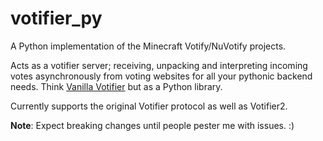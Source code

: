 # votifier_py

A Python implementation of the Minecraft Votify/NuVotify projects.

Acts as a votifier server; receiving, unpacking and interpreting incoming votes asynchronously from voting websites for all your pythonic backend needs. Think [Vanilla Votifier](https://github.com/xMamo/VanillaVotifier) but as a Python library.

Currently supports the original Votifier protocol as well as Votifier2.

**Note**: Expect breaking changes until people pester me with issues. :)
